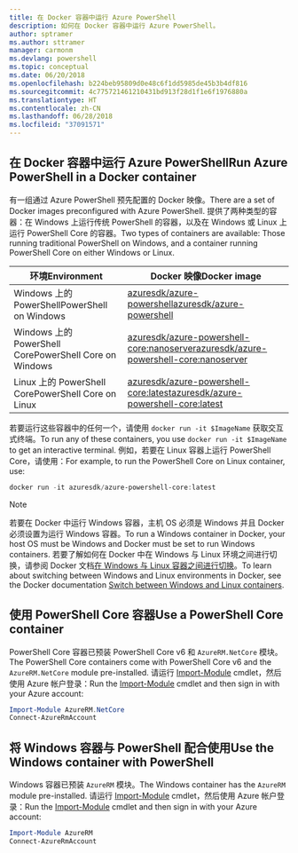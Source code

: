 ```yaml
---
title: 在 Docker 容器中运行 Azure PowerShell
description: 如何在 Docker 容器中运行 Azure PowerShell。
author: sptramer
ms.author: sttramer
manager: carmonm
ms.devlang: powershell
ms.topic: conceptual
ms.date: 06/20/2018
ms.openlocfilehash: b224beb95809d0e48c6f1dd5985de45b3b4df816
ms.sourcegitcommit: 4c775721461210431bd913f28d1f1e6f1976880a
ms.translationtype: HT
ms.contentlocale: zh-CN
ms.lasthandoff: 06/28/2018
ms.locfileid: "37091571"
---
```

## <a name="run-azure-powershell-in-a-docker-container"></a><span data-ttu-id="3be16-103">在 Docker 容器中运行 Azure PowerShell</span><span class="sxs-lookup"><span data-stu-id="3be16-103">Run Azure PowerShell in a Docker container</span></span>

<span data-ttu-id="3be16-104">有一组通过 Azure PowerShell 预先配置的 Docker 映像。</span><span class="sxs-lookup"><span data-stu-id="3be16-104">There are a set of Docker images preconfigured with Azure PowerShell.</span></span> <span data-ttu-id="3be16-105">提供了两种类型的容器：在 Windows 上运行传统 PowerShell 的容器，以及在 Windows 或 Linux 上运行 PowerShell Core 的容器。</span><span class="sxs-lookup"><span data-stu-id="3be16-105">Two types of containers are available: Those running traditional PowerShell on Windows, and a container running PowerShell Core on either Windows or Linux.</span></span>

| <span data-ttu-id="3be16-106">环境</span><span class="sxs-lookup"><span data-stu-id="3be16-106">Environment</span></span> | <span data-ttu-id="3be16-107">Docker 映像</span><span class="sxs-lookup"><span data-stu-id="3be16-107">Docker image</span></span> |
|-------------|--------------|
| <span data-ttu-id="3be16-108">Windows 上的 PowerShell</span><span class="sxs-lookup"><span data-stu-id="3be16-108">PowerShell on Windows</span></span> | [<span data-ttu-id="3be16-109">azuresdk/azure-powershell</span><span class="sxs-lookup"><span data-stu-id="3be16-109">azuresdk/azure-powershell</span></span>](https://hub.docker.com/r/azuresdk/azure-powershell/) |
| <span data-ttu-id="3be16-110">Windows 上的 PowerShell Core</span><span class="sxs-lookup"><span data-stu-id="3be16-110">PowerShell Core on Windows</span></span> | [<span data-ttu-id="3be16-111">azuresdk/azure-powershell-core:nanoserver</span><span class="sxs-lookup"><span data-stu-id="3be16-111">azuresdk/azure-powershell-core:nanoserver</span></span>](https://hub.docker.com/r/azuresdk/azure-powershell-core/) |
| <span data-ttu-id="3be16-112">Linux 上的 PowerShell Core</span><span class="sxs-lookup"><span data-stu-id="3be16-112">PowerShell Core on Linux</span></span> | [<span data-ttu-id="3be16-113">azuresdk/azure-powershell-core:latest</span><span class="sxs-lookup"><span data-stu-id="3be16-113">azuresdk/azure-powershell-core:latest</span></span>](https://hub.docker.com/r/azuresdk/azure-powershell-core/) |

<span data-ttu-id="3be16-114">若要运行这些容器中的任何一个，请使用 `docker run -it $ImageName` 获取交互式终端。</span><span class="sxs-lookup"><span data-stu-id="3be16-114">To run any of these containers, you use `docker run -it $ImageName` to get an interactive terminal.</span></span> <span data-ttu-id="3be16-115">例如，若要在 Linux 容器上运行 PowerShell Core，请使用：</span><span class="sxs-lookup"><span data-stu-id="3be16-115">For example, to run the PowerShell Core on Linux container, use:</span></span>

```powershell
docker run -it azuresdk/azure-powershell-core:latest
```

> [!NOTE]
> <span data-ttu-id="3be16-116">若要在 Docker 中运行 Windows 容器，主机 OS 必须是 Windows 并且 Docker 必须设置为运行 Windows 容器。</span><span class="sxs-lookup"><span data-stu-id="3be16-116">To run a Windows container in Docker, your host OS must be Windows and Docker must be set to run Windows containers.</span></span> <span data-ttu-id="3be16-117">若要了解如何在 Docker 中在 Windows 与 Linux 环境之间进行切换，请参阅 Docker 文档[在 Windows 与 Linux 容器之间进行切换](https://docs.docker.com/docker-for-windows/#switch-between-windows-and-linux-containers)。</span><span class="sxs-lookup"><span data-stu-id="3be16-117">To learn about switching between Windows and Linux environments in Docker, see the Docker documentation [Switch between Windows and Linux containers](https://docs.docker.com/docker-for-windows/#switch-between-windows-and-linux-containers).</span></span>

## <a name="use-a-powershell-core-container"></a><span data-ttu-id="3be16-118">使用 PowerShell Core 容器</span><span class="sxs-lookup"><span data-stu-id="3be16-118">Use a PowerShell Core container</span></span>

<span data-ttu-id="3be16-119">PowerShell Core 容器已预装 PowerShell Core v6 和 `AzureRM.NetCore` 模块。</span><span class="sxs-lookup"><span data-stu-id="3be16-119">The PowerShell Core containers come with PowerShell Core v6 and the `AzureRM.NetCore` module pre-installed.</span></span> <span data-ttu-id="3be16-120">请运行 [Import-Module](/powershell/module/microsoft.powershell.core/import-module) cmdlet，然后使用 Azure 帐户登录：</span><span class="sxs-lookup"><span data-stu-id="3be16-120">Run the [Import-Module](/powershell/module/microsoft.powershell.core/import-module) cmdlet and then sign in with your Azure account:</span></span>

```powershell
Import-Module AzureRM.NetCore
Connect-AzureRmAccount
```

## <a name="use-the-windows-container-with-powershell"></a><span data-ttu-id="3be16-121">将 Windows 容器与 PowerShell 配合使用</span><span class="sxs-lookup"><span data-stu-id="3be16-121">Use the Windows container with PowerShell</span></span>

<span data-ttu-id="3be16-122">Windows 容器已预装 `AzureRM` 模块。</span><span class="sxs-lookup"><span data-stu-id="3be16-122">The Windows container has the `AzureRM` module pre-installed.</span></span> <span data-ttu-id="3be16-123">请运行 [Import-Module](/powershell/module/microsoft.powershell.core/import-module) cmdlet，然后使用 Azure 帐户登录：</span><span class="sxs-lookup"><span data-stu-id="3be16-123">Run the [Import-Module](/powershell/module/microsoft.powershell.core/import-module) cmdlet and then sign in with your Azure account:</span></span>

```powershell
Import-Module AzureRM
Connect-AzureRmAccount
```